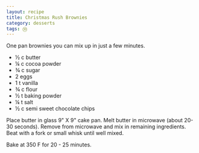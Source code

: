 ```yaml
---
layout: recipe
title: Christmas Rush Brownies
category: desserts
tags: ㉚
---
```

One pan brownies you can mix up in just a few minutes.

- ½ c butter
- ¼ c cocoa powder
- ¾ c sugar
- 2 eggs
- 1 t vanilla
- ¾ c flour
- ½ t baking powder
- ¼ t salt
- ½ c semi sweet chocolate chips
  
Place butter in glass 9" X 9" cake pan. Melt butter in microwave (about 20-30 seconds). Remove from microwave and mix in remaining ingredients. Beat with a fork or small whisk until well mixed. 

Bake at 350 F for 20 - 25 minutes.
